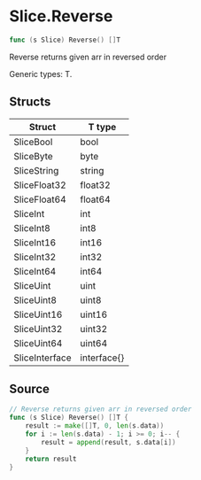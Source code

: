# Slice.Reverse

```go
func (s Slice) Reverse() []T
```

Reverse returns given arr in reversed order

Generic types: T.

## Structs

| Struct | T type |
| ------ | ------ |
| SliceBool | bool |
| SliceByte | byte |
| SliceString | string |
| SliceFloat32 | float32 |
| SliceFloat64 | float64 |
| SliceInt | int |
| SliceInt8 | int8 |
| SliceInt16 | int16 |
| SliceInt32 | int32 |
| SliceInt64 | int64 |
| SliceUint | uint |
| SliceUint8 | uint8 |
| SliceUint16 | uint16 |
| SliceUint32 | uint32 |
| SliceUint64 | uint64 |
| SliceInterface | interface{} |

## Source

```go
// Reverse returns given arr in reversed order
func (s Slice) Reverse() []T {
	result := make([]T, 0, len(s.data))
	for i := len(s.data) - 1; i >= 0; i-- {
		result = append(result, s.data[i])
	}
	return result
}
```

